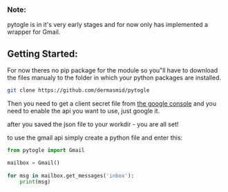 ### Note:
pytogle is in it's very early stages and for now only has implemented a wrapper for Gmail.

## Getting Started:

For now theres no pip package for the module so you"ll have to download the files manualy to the folder in which your python packages are installed.

``` bash
git clone https://github.com/dermasmid/pytogle
```

Then you need to get a client secret file from [the google console](https://console.developers.google.com/) and you need to enable the api you want to use, just google it.

after you saved the json file to your workdir - you are all set!

to use the gmail api simply create a python file and enter this:

``` python
from pytogle import Gmail

mailbox = Gmail()
 
for msg in mailbox.get_messages('inbox'):
    print(msg)
```

